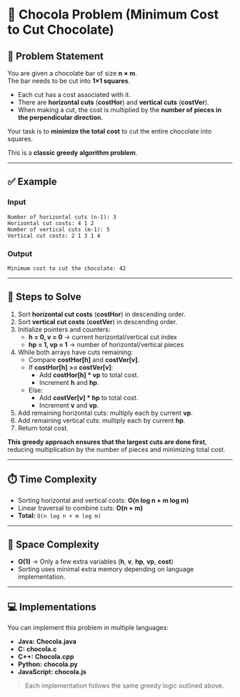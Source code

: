# 🍫 Chocola Problem (Minimum Cost to Cut Chocolate)

## 📌 Problem Statement

You are given a chocolate bar of size **n × m**.  
The bar needs to be cut into **1×1 squares**.

- Each cut has a cost associated with it.
- There are **horizontal cuts** (**costHor**) and **vertical cuts** (**costVer**).
- When making a cut, the cost is multiplied by the **number of pieces in the perpendicular direction**.

Your task is to **minimize the total cost** to cut the entire chocolate into squares.

This is a **classic greedy algorithm problem**.

---

## ✅ Example

### Input

```
Number of horizontal cuts (n-1): 3
Horizontal cut costs: 4 1 2
Number of vertical cuts (m-1): 5
Vertical cut costs: 2 1 3 1 4
```

### Output

```
Minimum cost to cut the chocolate: 42
```

---

## 🔎 Steps to Solve

1. Sort **horizontal cut costs** (**costHor**) in descending order.
2. Sort **vertical cut costs** (**costVer**) in descending order.
3. Initialize pointers and counters:
   - **h = 0, v = 0** → current horizontal/vertical cut index
   - **hp = 1, vp = 1** → number of horizontal/vertical pieces
4. While both arrays have cuts remaining:
   - Compare **costHor[h]** and **costVer[v]**.
   - If **costHor[h] >= costVer[v]**:
     - Add **costHor[h] \* vp** to total cost.
     - Increment **h** and **hp**.
   - Else:
     - Add **costVer[v] \* hp** to total cost.
     - Increment **v** and **vp**.
5. Add remaining horizontal cuts: multiply each by current **vp**.
6. Add remaining vertical cuts: multiply each by current **hp**.
7. Return total cost.

**This greedy approach ensures that the largest cuts are done first**, reducing multiplication by the number of pieces and minimizing total cost.

---

## ⏱️ Time Complexity

- Sorting horizontal and vertical costs: **O(n log n + m log m)**
- Linear traversal to combine cuts: **O(n + m)**
- **Total:** `O(n log n + m log m)`

---

## 💾 Space Complexity

- **O(1)** → Only a few extra variables (**h**, **v**, **hp**, **vp**, **cost**)
- Sorting uses minimal extra memory depending on language implementation.

---

## 💻 Implementations

You can implement this problem in multiple languages:

- **Java:** **Chocola.java**
- **C:** **chocola.c**
- **C++:** **Chocola.cpp**
- **Python:** **chocola.py**
- **JavaScript:** **chocola.js**

> Each implementation follows the same greedy logic outlined above.
